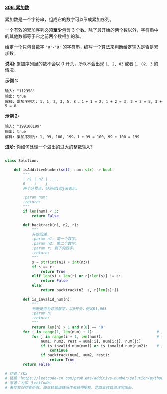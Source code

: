 #### [306. 累加数](https://leetcode-cn.com/problems/additive-number/)

累加数是一个字符串，组成它的数字可以形成累加序列。

一个有效的累加序列必须**至少**包含 3 个数。除了最开始的两个数以外，字符串中的其他数都等于它之前两个数相加的和。

给定一个只包含数字 `'0'-'9'` 的字符串，编写一个算法来判断给定输入是否是累加数。

**说明:** 累加序列里的数不会以 0 开头，所以不会出现 `1, 2, 03` 或者 `1, 02, 3` 的情况。

**示例 1:**

```
输入: "112358"
输出: true 
解释: 累加序列为: 1, 1, 2, 3, 5, 8 。1 + 1 = 2, 1 + 2 = 3, 2 + 3 = 5, 3 + 5 = 8
```

**示例 2:**

```
输入: "199100199"
输出: true 
解释: 累加序列为: 1, 99, 100, 199。1 + 99 = 100, 99 + 100 = 199
```

**进阶:**
你如何处理一个溢出的过大的整数输入?

```python

class Solution:

    def isAdditiveNumber(self, num: str) -> bool:
        """
        | n1 | n2 | ....
        0    i    j
        两个分界点，分别用i和j来表示。

        :param num:
        :return:
        """
        if len(num) < 3:
            return False

        def backtrack(n1, n2, r):
            """
            开始回溯。
            :param n1: 第一个数字。
            :param n2: 第二个数字。
            :param r: 剩下的数字。
            :return: 
            """
            s = str(int(n1) + int(n2))
            if s == r:
                return True
            elif len(s) > len(r) or r[:len(s)] != s:
                return False
            else:
                return backtrack(n2, s, r[len(s):])
                
        def is_invalid_num(n):
            """
            判断是否为非法数字，以0开头，例如01,065
            :param n: 
            :return: 
            """
            return len(n) > 1 and n[0] == '0'
        for i in range(1, len(num) + 1):                            # 找到第一个数：num[:i]
            for j in range(i + 1, len(num)):                        # 找到第二个数：num[i:j]
                num1, num2, rest = num[:i], num[i:j], num[j:]
                if is_invalid_num(num1) or is_invalid_num(num2):    # 避免0开头的非0数
                    continue
                if backtrack(num1, num2, rest):
                    return True
        return False

# 作者：skx
# 链接：https://leetcode-cn.com/problems/additive-number/solution/python3hui-su-fa-by-skx/
# 来源：力扣（LeetCode）
# 著作权归作者所有。商业转载请联系作者获得授权，非商业转载请注明出处。
```

